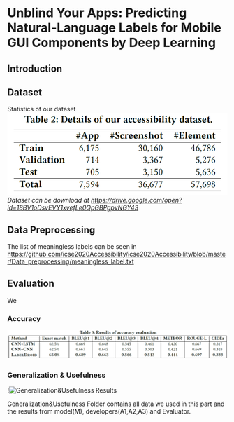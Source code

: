 # Unblind Your Apps: Predicting Natural-Language Labels for Mobile GUI Components by Deep Learning

## Introduction


## Dataset
Statistics of our dataset
![Dataset Statistics](/data/data_statistics.png)
*Dataset can be download at <https://drive.google.com/open?id=18BV1oDsvEVY1xvefLe0QpGBPgpvNGY43>*

## Data Preprocessing

The list of meaningless labels can be seen in <https://github.com/icse2020Accessibility/icse2020Accessibility/blob/master/Data_preprocessing/meaningless_label.txt>


## Evaluation
We 

### Accuracy
![Accuracy Results](Accuracy/accuracy_result.png)


### Generalization & Usefulness
!![Generalization&Usefulness Results](Generalization$Usefulness/results.png)

Generalization&Usefulness Folder contains all data we used in this part and the results from model(M), developers(A1,A2,A3) and Evaluator.
